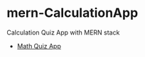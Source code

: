 # mern-CalculationApp
Calculation Quiz App with MERN stack
- [Math Quiz App](https://quizmathapp.herokuapp.com/)
